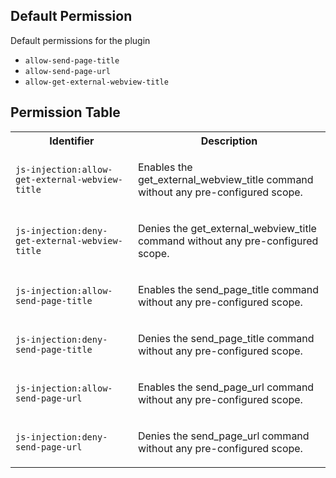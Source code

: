 ## Default Permission

Default permissions for the plugin

- `allow-send-page-title`
- `allow-send-page-url`
- `allow-get-external-webview-title`

## Permission Table

<table>
<tr>
<th>Identifier</th>
<th>Description</th>
</tr>


<tr>
<td>

`js-injection:allow-get-external-webview-title`

</td>
<td>

Enables the get_external_webview_title command without any pre-configured scope.

</td>
</tr>

<tr>
<td>

`js-injection:deny-get-external-webview-title`

</td>
<td>

Denies the get_external_webview_title command without any pre-configured scope.

</td>
</tr>

<tr>
<td>

`js-injection:allow-send-page-title`

</td>
<td>

Enables the send_page_title command without any pre-configured scope.

</td>
</tr>

<tr>
<td>

`js-injection:deny-send-page-title`

</td>
<td>

Denies the send_page_title command without any pre-configured scope.

</td>
</tr>

<tr>
<td>

`js-injection:allow-send-page-url`

</td>
<td>

Enables the send_page_url command without any pre-configured scope.

</td>
</tr>

<tr>
<td>

`js-injection:deny-send-page-url`

</td>
<td>

Denies the send_page_url command without any pre-configured scope.

</td>
</tr>
</table>
